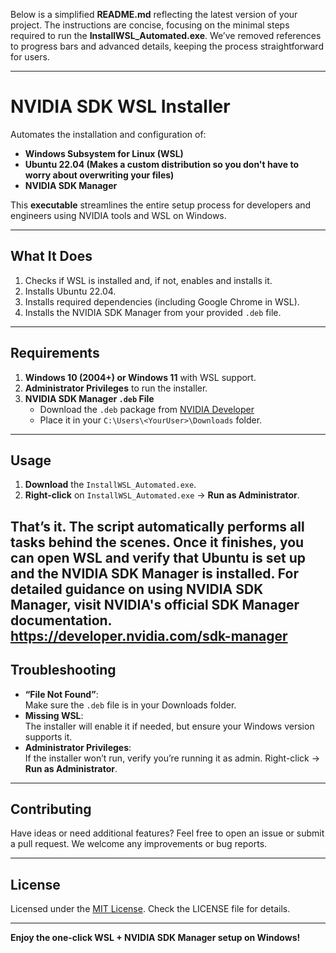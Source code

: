 Below is a simplified **README.md** reflecting the latest version of your project. The instructions are concise, focusing on the minimal steps required to run the **InstallWSL_Automated.exe**. We’ve removed references to progress bars and advanced details, keeping the process straightforward for users.

---

# NVIDIA SDK WSL Installer

Automates the installation and configuration of:
- **Windows Subsystem for Linux (WSL)**
- **Ubuntu 22.04 (Makes a custom distribution so you don't have to worry about overwriting your files)**
- **NVIDIA SDK Manager**

This **executable** streamlines the entire setup process for developers and engineers using NVIDIA tools and WSL on Windows. 

---

## What It Does

1. Checks if WSL is installed and, if not, enables and installs it.
2. Installs Ubuntu 22.04.
3. Installs required dependencies (including Google Chrome in WSL).
4. Installs the NVIDIA SDK Manager from your provided `.deb` file.

---

## Requirements

1. **Windows 10 (2004+) or Windows 11** with WSL support.
2. **Administrator Privileges** to run the installer.
3. **NVIDIA SDK Manager `.deb` File**  
   - Download the `.deb` package from [NVIDIA Developer](https://developer.nvidia.com/nvidia-sdk-manager)  
   - Place it in your `C:\Users\<YourUser>\Downloads` folder.

---

## Usage

1. **Download** the `InstallWSL_Automated.exe`.
2. **Right-click** on `InstallWSL_Automated.exe` → **Run as Administrator**.

That’s it. The script automatically performs all tasks behind the scenes. Once it finishes, you can open WSL and verify that Ubuntu is set up and the NVIDIA SDK Manager is installed.
For detailed guidance on using NVIDIA SDK Manager, visit NVIDIA's official SDK Manager documentation. https://developer.nvidia.com/sdk-manager
---

## Troubleshooting

- **“File Not Found”**:  
  Make sure the `.deb` file is in your Downloads folder.  
- **Missing WSL**:  
  The installer will enable it if needed, but ensure your Windows version supports it.  
- **Administrator Privileges**:  
  If the installer won’t run, verify you’re running it as admin. Right-click → **Run as Administrator**.  


---

## Contributing

Have ideas or need additional features? Feel free to open an issue or submit a pull request. We welcome any improvements or bug reports.

---

## License

Licensed under the [MIT License](LICENSE). Check the LICENSE file for details.

---

**Enjoy the one-click WSL + NVIDIA SDK Manager setup on Windows!**
